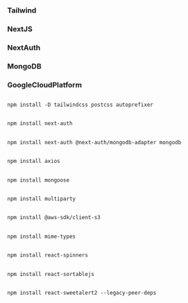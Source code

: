 ### Tailwind
### NextJS
### NextAuth 
### MongoDB
### GoogleCloudPlatform

## 
```
npm install -D tailwindcss postcss autoprefixer
```
##
```
npm install next-auth
```
## 
```
npm install next-auth @next-auth/mongodb-adapter mongodb
```
## 
```
npm install axios
```
## 
```
npm install mongoose
```
##
``` 
npm install multiparty
```
##
```
npm install @aws-sdk/client-s3
```
##
```
npm install mime-types
```
##
```
npm install react-spinners
```
##
```
npm install react-sortablejs
```
##
```
npm install react-sweetalert2 --legacy-peer-deps
```